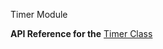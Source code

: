Timer Module

**API Reference for the** [Timer Class](https://docs.nativescript.org/api-reference/modules/_timer_.html)
